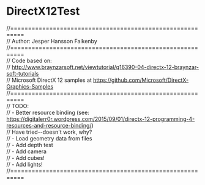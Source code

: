 # DirectX12Test

//==========================================================<br/>
// Author: Jesper Hansson Falkenby<br/>
//==========================================================<br/>
// Code based on:<br/>
// http://www.braynzarsoft.net/viewtutorial/q16390-04-directx-12-braynzar-soft-tutorials<br/>
// Microsoft DirectX 12 samples at https://github.com/Microsoft/DirectX-Graphics-Samples<br/>
//==========================================================<br/>
// TODO:<br/>
// - Better resource binding (see: https://digitalerr0r.wordpress.com/2015/09/01/directx-12-programming-4-resources-and-resource-binding/)<br/>
//		Have tried--doesn't work, why?<br/>
// - Load geometry data from files<br/>
// - Add depth test<br/>
// - Add camera<br/>
// - Add cubes!<br/>
// - Add lights!<br/>
//==========================================================<br/>
